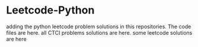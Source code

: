 # Leetcode-Python
adding the python leetcode problem solutions in this repositories. 
The code files are here.
all CTCI problems solutions are here.
some leetcode solutions are here


































































































































































































































































































































































































































































































































































































































































































































































































































































































































































































